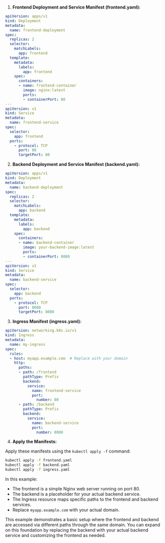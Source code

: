 
1. **Frontend Deployment and Service Manifest (frontend.yaml):**

```yaml
apiVersion: apps/v1
kind: Deployment
metadata:
  name: frontend-deployment
spec:
  replicas: 2
  selector:
    matchLabels:
      app: frontend
  template:
    metadata:
      labels:
        app: frontend
    spec:
      containers:
      - name: frontend-container
        image: nginx:latest
        ports:
        - containerPort: 80
---
apiVersion: v1
kind: Service
metadata:
  name: frontend-service
spec:
  selector:
    app: frontend
  ports:
    - protocol: TCP
      port: 80
      targetPort: 80
```

2. **Backend Deployment and Service Manifest (backend.yaml):**

```yaml
apiVersion: apps/v1
kind: Deployment
metadata:
  name: backend-deployment
spec:
  replicas: 2
  selector:
    matchLabels:
      app: backend
  template:
    metadata:
      labels:
        app: backend
    spec:
      containers:
      - name: backend-container
        image: your-backend-image:latest
        ports:
        - containerPort: 8080
---
apiVersion: v1
kind: Service
metadata:
  name: backend-service
spec:
  selector:
    app: backend
  ports:
    - protocol: TCP
      port: 8080
      targetPort: 8080
```

3. **Ingress Manifest (ingress.yaml):**

```yaml
apiVersion: networking.k8s.io/v1
kind: Ingress
metadata:
  name: my-ingress
spec:
  rules:
  - host: myapp.example.com  # Replace with your domain
    http:
      paths:
      - path: /frontend
        pathType: Prefix
        backend:
          service:
            name: frontend-service
            port:
              number: 80
      - path: /backend
        pathType: Prefix
        backend:
          service:
            name: backend-service
            port:
              number: 8080
```

4. **Apply the Manifests:**

Apply these manifests using the `kubectl apply -f` command:

```bash
kubectl apply -f frontend.yaml
kubectl apply -f backend.yaml
kubectl apply -f ingress.yaml
```

In this example:

- The frontend is a simple Nginx web server running on port 80.
- The backend is a placeholder for your actual backend service.
- The Ingress resource maps specific paths to the frontend and backend services.
- Replace `myapp.example.com` with your actual domain.

This example demonstrates a basic setup where the frontend and backend are accessed via different paths through the same domain. You can expand on this foundation by replacing the backend with your actual backend service and customizing the frontend as needed.